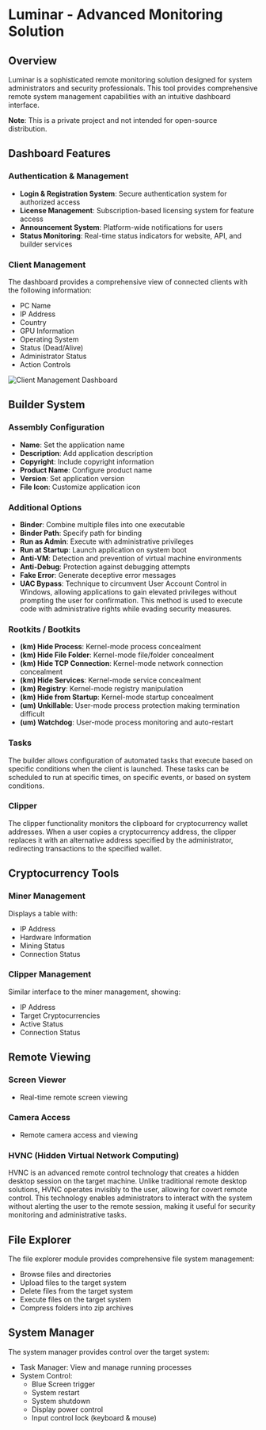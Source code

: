 # Luminar - Advanced Monitoring Solution

## Overview
Luminar is a sophisticated remote monitoring solution designed for system administrators and security professionals. This tool provides comprehensive remote system management capabilities with an intuitive dashboard interface.

**Note**: This is a private project and not intended for open-source distribution.

## Dashboard Features

### Authentication & Management
- **Login & Registration System**: Secure authentication system for authorized access
- **License Management**: Subscription-based licensing system for feature access
- **Announcement System**: Platform-wide notifications for users
- **Status Monitoring**: Real-time status indicators for website, API, and builder services

### Client Management
The dashboard provides a comprehensive view of connected clients with the following information:
- PC Name
- IP Address
- Country
- GPU Information
- Operating System
- Status (Dead/Alive)
- Administrator Status
- Action Controls

![Client Management Dashboard](images/client_dashboard.png)

## Builder System

### Assembly Configuration
- **Name**: Set the application name
- **Description**: Add application description
- **Copyright**: Include copyright information
- **Product Name**: Configure product name
- **Version**: Set application version
- **File Icon**: Customize application icon

### Additional Options
- **Binder**: Combine multiple files into one executable
- **Binder Path**: Specify path for binding
- **Run as Admin**: Execute with administrative privileges
- **Run at Startup**: Launch application on system boot
- **Anti-VM**: Detection and prevention of virtual machine environments
- **Anti-Debug**: Protection against debugging attempts
- **Fake Error**: Generate deceptive error messages
- **UAC Bypass**: Technique to circumvent User Account Control in Windows, allowing applications to gain elevated privileges without prompting the user for confirmation. This method is used to execute code with administrative rights while evading security measures.

### Rootkits / Bootkits
- **(km) Hide Process**: Kernel-mode process concealment
- **(km) Hide File Folder**: Kernel-mode file/folder concealment
- **(km) Hide TCP Connection**: Kernel-mode network connection concealment
- **(km) Hide Services**: Kernel-mode service concealment
- **(km) Registry**: Kernel-mode registry manipulation
- **(km) Hide from Startup**: Kernel-mode startup concealment
- **(um) Unkillable**: User-mode process protection making termination difficult
- **(um) Watchdog**: User-mode process monitoring and auto-restart

### Tasks
The builder allows configuration of automated tasks that execute based on specific conditions when the client is launched. These tasks can be scheduled to run at specific times, on specific events, or based on system conditions.

### Clipper
The clipper functionality monitors the clipboard for cryptocurrency wallet addresses. When a user copies a cryptocurrency address, the clipper replaces it with an alternative address specified by the administrator, redirecting transactions to the specified wallet.

## Cryptocurrency Tools

### Miner Management
Displays a table with:
- IP Address
- Hardware Information
- Mining Status
- Connection Status

### Clipper Management
Similar interface to the miner management, showing:
- IP Address
- Target Cryptocurrencies
- Active Status
- Connection Status

## Remote Viewing

### Screen Viewer
- Real-time remote screen viewing

### Camera Access
- Remote camera access and viewing

### HVNC (Hidden Virtual Network Computing)
HVNC is an advanced remote control technology that creates a hidden desktop session on the target machine. Unlike traditional remote desktop solutions, HVNC operates invisibly to the user, allowing for covert remote control. This technology enables administrators to interact with the system without alerting the user to the remote session, making it useful for security monitoring and administrative tasks.

## File Explorer

The file explorer module provides comprehensive file system management:
- Browse files and directories
- Upload files to the target system
- Delete files from the target system
- Execute files on the target system
- Compress folders into zip archives

## System Manager

The system manager provides control over the target system:
- Task Manager: View and manage running processes
- System Control:
  - Blue Screen trigger
  - System restart
  - System shutdown
  - Display power control
  - Input control lock (keyboard & mouse)
